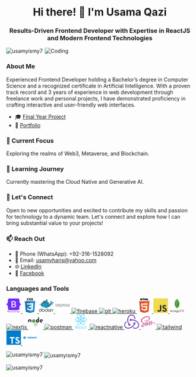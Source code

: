 <h1 align="center">Hi there! 👋 I'm Usama Qazi</h1>
<h3 align="center">Results-Driven Frontend Developer with Expertise in ReactJS and Modern Frontend 
Technologies</h3>
<img align="right" alt="Coding" width="400" src="https://github.com/usamyismy7/usamyismy7/assets/67833697/44cfff94-0710-4931-a1ab-3b0a4c84f6d4">
<p align="left"> <img src="https://komarev.com/ghpvc/?username=usamyismy7&label=Profile%20views&color=0e75b6&style=flat" alt="usamyismy7" /> </p>

### About Me

Experienced Frontend Developer holding a Bachelor’s degree in Computer Science and a recognized certificate in Artificial 
Intelligence. With a proven track record and 3 years of experience in web development through freelance work and personal 
projects, I have demonstrated proficiency in crafting interactive and user-friendly web interfaces.

- 🎓 [Final Year Project](https://cdc.cuiwah.edu.pk/Event/Project/5564)
- 💼 [Portfolio](https://bit.ly/usama-portfolio-projects)

### 🔭 Current Focus                                        

Exploring the realms of Web3, Metaverse, and Blockchain.

### 🌱 Learning Journey

Currently mastering the Cloud Native and Generative AI.

### 🚀 Let's Connect

Open to new opportunities and excited to contribute my skills and passion for technology to a dynamic team. Let's connect and explore how I can bring substantial value to your projects!

### 📫 Reach Out

- 📱 Phone (WhatsApp): +92-316-1528092
- 📧 Email: usamyharis@yahoo.com
- 🌐 [LinkedIn](https://www.linkedin.com/in/usamyismy7)
- 👥 [Facebook](https://www.facebook.com/usamyismy)                    

### Languages and Tools
<p align="left"> <a href="https://getbootstrap.com" target="_blank" rel="noreferrer"> <img src="https://raw.githubusercontent.com/devicons/devicon/master/icons/bootstrap/bootstrap-plain-wordmark.svg" alt="bootstrap" width="40" height="40"/> </a> <a href="https://www.w3schools.com/css/" target="_blank" rel="noreferrer"> <img src="https://raw.githubusercontent.com/devicons/devicon/master/icons/css3/css3-original-wordmark.svg" alt="css3" width="40" height="40"/> </a> <a href="https://www.docker.com/" target="_blank" rel="noreferrer"> <img src="https://raw.githubusercontent.com/devicons/devicon/master/icons/docker/docker-original-wordmark.svg" alt="docker" width="40" height="40"/> </a> <a href="https://expressjs.com" target="_blank" rel="noreferrer"> <img src="https://raw.githubusercontent.com/devicons/devicon/master/icons/express/express-original-wordmark.svg" alt="express" width="40" height="40"/> </a> <a href="https://firebase.google.com/" target="_blank" rel="noreferrer"> <img src="https://www.vectorlogo.zone/logos/firebase/firebase-icon.svg" alt="firebase" width="40" height="40"/> </a> <a href="https://git-scm.com/" target="_blank" rel="noreferrer"> <img src="https://www.vectorlogo.zone/logos/git-scm/git-scm-icon.svg" alt="git" width="40" height="40"/> </a> <a href="https://heroku.com" target="_blank" rel="noreferrer"> <img src="https://www.vectorlogo.zone/logos/heroku/heroku-icon.svg" alt="heroku" width="40" height="40"/> </a> <a href="https://www.w3.org/html/" target="_blank" rel="noreferrer"> <img src="https://raw.githubusercontent.com/devicons/devicon/master/icons/html5/html5-original-wordmark.svg" alt="html5" width="40" height="40"/> </a> <a href="https://developer.mozilla.org/en-US/docs/Web/JavaScript" target="_blank" rel="noreferrer"> <img src="https://raw.githubusercontent.com/devicons/devicon/master/icons/javascript/javascript-original.svg" alt="javascript" width="40" height="40"/> </a> <a href="https://www.mongodb.com/" target="_blank" rel="noreferrer"> <img src="https://raw.githubusercontent.com/devicons/devicon/master/icons/mongodb/mongodb-original-wordmark.svg" alt="mongodb" width="40" height="40"/> </a> <a href="https://nextjs.org/" target="_blank" rel="noreferrer"> <img src="https://cdn.worldvectorlogo.com/logos/nextjs-2.svg" alt="nextjs" width="40" height="40"/> </a> <a href="https://nodejs.org" target="_blank" rel="noreferrer"> <img src="https://raw.githubusercontent.com/devicons/devicon/master/icons/nodejs/nodejs-original-wordmark.svg" alt="nodejs" width="40" height="40"/> </a> <a href="https://postman.com" target="_blank" rel="noreferrer"> <img src="https://www.vectorlogo.zone/logos/getpostman/getpostman-icon.svg" alt="postman" width="40" height="40"/> </a> <a href="https://reactjs.org/" target="_blank" rel="noreferrer"> <img src="https://raw.githubusercontent.com/devicons/devicon/master/icons/react/react-original-wordmark.svg" alt="react" width="40" height="40"/> </a> <a href="https://reactnative.dev/" target="_blank" rel="noreferrer"> <img src="https://reactnative.dev/img/header_logo.svg" alt="reactnative" width="40" height="40"/> </a> <a href="https://redux.js.org" target="_blank" rel="noreferrer"> <img src="https://raw.githubusercontent.com/devicons/devicon/master/icons/redux/redux-original.svg" alt="redux" width="40" height="40"/> </a> <a href="https://sass-lang.com" target="_blank" rel="noreferrer"> <img src="https://raw.githubusercontent.com/devicons/devicon/master/icons/sass/sass-original.svg" alt="sass" width="40" height="40"/> </a> <a href="https://tailwindcss.com/" target="_blank" rel="noreferrer"> <img src="https://www.vectorlogo.zone/logos/tailwindcss/tailwindcss-icon.svg" alt="tailwind" width="40" height="40"/> </a> <a href="https://www.typescriptlang.org/" target="_blank" rel="noreferrer"> <img src="https://raw.githubusercontent.com/devicons/devicon/master/icons/typescript/typescript-original.svg" alt="typescript" width="40" height="40"/> </a> <a href="https://webpack.js.org" target="_blank" rel="noreferrer"> <img src="https://raw.githubusercontent.com/devicons/devicon/d00d0969292a6569d45b06d3f350f463a0107b0d/icons/webpack/webpack-original-wordmark.svg" alt="webpack" width="40" height="40"/> </a> </p>

<p><img align="left" src="https://github-readme-stats.vercel.app/api/top-langs?username=usamyismy7&show_icons=true&locale=en&layout=compact" alt="usamyismy7" /></p>

<p>&nbsp;<img align="center" src="https://github-readme-stats.vercel.app/api?username=usamyismy7&show_icons=true&locale=en" alt="usamyismy7" /></p>

<p><img align="center" src="https://github-readme-streak-stats.herokuapp.com/?user=usamyismy7&" alt="usamyismy7" /></p>
